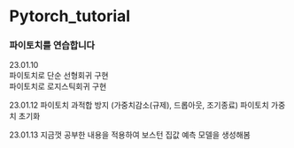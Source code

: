 # Pytorch_tutorial

### 파이토치를 연습합니다

23.01.10  
파이토치로 단순 선형회귀 구현  
파이토치로 로지스틱회귀 구현

23.01.12
파이토치 과적합 방지 (가중치감소(규제), 드롭아웃, 조기종료)
파이토치 가중치 초기화

23.01.13
지금껏 공부한 내용을 적용하여 보스턴 집값 예측 모델을 생성해봄
